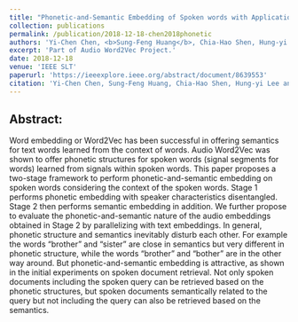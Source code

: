 ```yaml
---
title: "Phonetic-and-Semantic Embedding of Spoken words with Applications in Spoken Content Retrieval"
collection: publications
permalink: /publication/2018-12-18-chen2018phonetic
authors: 'Yi-Chen Chen, <b>Sung-Feng Huang</b>, Chia-Hao Shen, Hung-yi Lee, Lin-shan Lee'
excerpt: 'Part of Audio Word2Vec Project.'
date: 2018-12-18
venue: 'IEEE SLT'
paperurl: 'https://ieeexplore.ieee.org/abstract/document/8639553'
citation: 'Yi-Chen Chen, Sung-Feng Huang, Chia-Hao Shen, Hung-yi Lee and Lin-shan Lee, &quot;Phonetic-and-Semantic Embedding of Spoken words with Applications in Spoken Content Retrieval,&quot; 2018 IEEE Spoken Language Technology Workshop (SLT), Athens, Greece, 2018, pp. 941-948, doi: 10.1109/SLT.2018.8639553.'
---
```


Abstract:
---
Word embedding or Word2Vec has been successful in offering semantics for text words learned from the context of words. Audio Word2Vec was shown to offer phonetic structures for spoken words (signal segments for words) learned from signals within spoken words. This paper proposes a two-stage framework to perform phonetic-and-semantic embedding on spoken words considering the context of the spoken words. Stage 1 performs phonetic embedding with speaker characteristics disentangled. Stage 2 then performs semantic embedding in addition. We further propose to evaluate the phonetic-and-semantic nature of the audio embeddings obtained in Stage 2 by parallelizing with text embeddings. In general, phonetic structure and semantics inevitably disturb each other. For example the words “brother” and “sister” are close in semantics but very different in phonetic structure, while the words “brother” and “bother” are in the other way around. But phonetic-and-semantic embedding is attractive, as shown in the initial experiments on spoken document retrieval. Not only spoken documents including the spoken query can be retrieved based on the phonetic structures, but spoken documents semantically related to the query but not including the query can also be retrieved based on the semantics.
